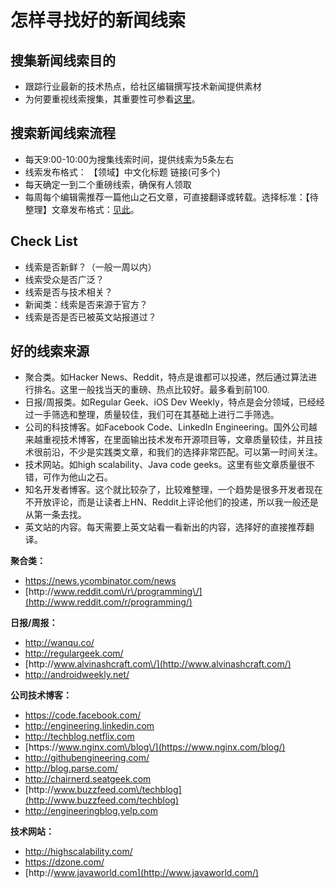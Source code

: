 # 怎样寻找好的新闻线索

## **搜集新闻线索目的**

* 跟踪行业最新的技术热点，给社区编辑撰写技术新闻提供素材
* 为何要重视线索搜集，其重要性可参看[这里](https://tower.im/projects/9f0531fc85e448f2b5cb5179890f8e25/todos/9d7ecefea4eb40a8ab0a6b3f6da8c45c/)。

## **搜索新闻线索流程**

* 每天9:00-10:00为搜集线索时间，提供线索为5条左右
* 线索发布格式： 【领域】中文化标题 链接\(可多个\)
* 每天确定一到二个重磅线索，确保有人领取
* 每周每个编辑需推荐一篇他山之石文章，可直接翻译或转载。选择标准：【待整理】文章发布格式：[见此](https://tower.im/projects/9f0531fc85e448f2b5cb5179890f8e25/todos/4e22aa9dd64e4946b6514575948a9baa/)。

## **Check List**

* 线索是否新鲜？（一般一周以内）
* 线索受众是否广泛？
* 线索是否与技术相关？
* 新闻类：线索是否来源于官方？
* 线索是否是否已被英文站报道过？

## **好的线索来源**

* 聚合类。如Hacker News、Reddit，特点是谁都可以投递，然后通过算法进行排名。这里一般找当天的重磅、热点比较好。最多看到前100.
* 日报\/周报类。如Regular Geek、iOS Dev Weekly，特点是会分领域，已经经过一手筛选和整理，质量较佳，我们可在其基础上进行二手筛选。
* 公司的科技博客。如Facebook Code、LinkedIn Engineering。国外公司越来越重视技术博客，在里面输出技术发布开源项目等，文章质量较佳，并且技术很前沿，不少是实践类文章，和我们的选择非常匹配。可以第一时间关注。
* 技术网站。如high scalability、Java code geeks。这里有些文章质量很不错，可作为他山之石。
* 知名开发者博客。这个就比较杂了，比较难整理，一个趋势是很多开发者现在不开放评论，而是让读者上HN、Reddit上评论他们的投递，所以我一般还是从第一条去找。
* 英文站的内容。每天需要上英文站看一看新出的内容，选择好的直接推荐翻译。



**聚合类：**

* [https:\/\/news.ycombinator.com\/news](https://news.ycombinator.com/news)
* [http:\/\/www.reddit.com\/r\/programming\/](http://www.reddit.com/r/programming/)



**日报\/周报：**

* [http:\/\/wanqu.co\/](http://wanqu.co/)
* [http:\/\/regulargeek.com\/](http://regulargeek.com/)
* [http:\/\/www.alvinashcraft.com\/](http://www.alvinashcraft.com/)
* [http:\/\/androidweekly.net\/](http://androidweekly.net/)



**公司技术博客：**

* [https:\/\/code.facebook.com\/](https://code.facebook.com/)
* [http:\/\/engineering.linkedin.com](http://engineering.linkedin.com/)
* [http:\/\/techblog.netflix.com](http://techblog.netflix.com/)
* [https:\/\/www.nginx.com\/blog\/](https://www.nginx.com/blog/)
* [http:\/\/githubengineering.com\/](http://githubengineering.com/)
* [http:\/\/blog.parse.com\/](http://blog.parse.com/)
* [http:\/\/chairnerd.seatgeek.com](http://chairnerd.seatgeek.com/)
* [http:\/\/www.buzzfeed.com\/techblog](http://www.buzzfeed.com/techblog)
* [http:\/\/engineeringblog.yelp.com](http://engineeringblog.yelp.com/)



**技术网站：**

* [http:\/\/highscalability.com\/](http://highscalability.com/)
* [https:\/\/dzone.com\/](https://dzone.com/)
* [http:\/\/www.javaworld.com](http://www.javaworld.com/)

